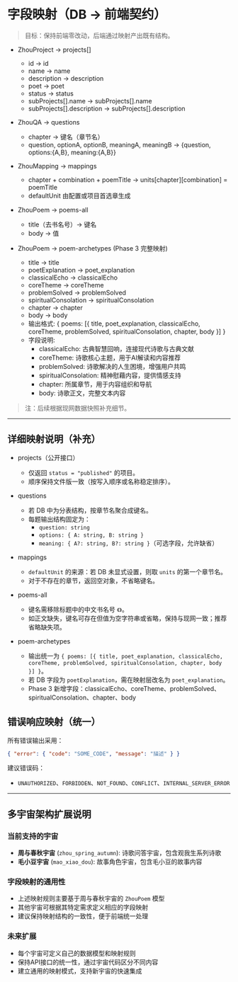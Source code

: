 # 字段映射（DB → 前端契约）

> 目标：保持前端零改动，后端通过映射产出既有结构。

- ZhouProject → projects[]
  - id → id
  - name → name
  - description → description
  - poet → poet
  - status → status
  - subProjects[].name → subProjects[].name
  - subProjects[].description → subProjects[].description

- ZhouQA → questions
  - chapter → 键名（章节名）
  - question, optionA, optionB, meaningA, meaningB → {question, options:{A,B}, meaning:{A,B}}

- ZhouMapping → mappings
  - chapter + combination + poemTitle → units[chapter][combination] = poemTitle
  - defaultUnit 由配置或项目首选章生成

- ZhouPoem → poems-all
  - title（去书名号）→ 键名
  - body → 值

- ZhouPoem → poem-archetypes (Phase 3 完整映射)
  - title → title
  - poetExplanation → poet_explanation
  - classicalEcho → classicalEcho
  - coreTheme → coreTheme
  - problemSolved → problemSolved
  - spiritualConsolation → spiritualConsolation
  - chapter → chapter
  - body → body
  - 输出格式: { poems: [{ title, poet_explanation, classicalEcho, coreTheme, problemSolved, spiritualConsolation, chapter, body }] }
  - 字段说明:
    - classicalEcho: 古典智慧回响，连接现代诗歌与古典文献
    - coreTheme: 诗歌核心主题，用于AI解读和内容推荐
    - problemSolved: 诗歌解决的人生困境，增强用户共鸣
    - spiritualConsolation: 精神慰藉内容，提供情感支持
    - chapter: 所属章节，用于内容组织和导航
    - body: 诗歌正文，完整文本内容

> 注：后续根据现网数据快照补充细节。

---

## 详细映射说明（补充）

- projects（公开接口）
  - 仅返回 `status = "published"` 的项目。
  - 顺序保持文件版一致（按写入顺序或名称稳定排序）。

- questions
  - 若 DB 中为分表结构，按章节名聚合成键名。
  - 每题输出结构固定为：
    - `question: string`
    - `options: { A: string, B: string }`
    - `meaning: { A?: string, B?: string }`（可选字段，允许缺省）

- mappings
  - `defaultUnit` 的来源：若 DB 未显式设置，则取 `units` 的第一个章节名。
  - 对于不存在的章节，返回空对象，不省略键名。

- poems-all
  - 键名需移除标题中的中文书名号 `《》`。
  - 如正文缺失，键名可存在但值为空字符串或省略，保持与现网一致；推荐省略缺失项。

- poem-archetypes
  - 输出统一为 `{ poems: [{ title, poet_explanation, classicalEcho, coreTheme, problemSolved, spiritualConsolation, chapter, body }] }`。
  - 若 DB 字段为 `poetExplanation`，需在映射层改名为 `poet_explanation`。
  - Phase 3 新增字段：classicalEcho、coreTheme、problemSolved、spiritualConsolation、chapter、body

## 错误响应映射（统一）

所有错误输出采用：
```json
{ "error": { "code": "SOME_CODE", "message": "描述" } }
```

建议错误码：
- `UNAUTHORIZED`、`FORBIDDEN`、`NOT_FOUND`、`CONFLICT`、`INTERNAL_SERVER_ERROR`

---

## 多宇宙架构扩展说明

### 当前支持的宇宙
- **周与春秋宇宙** (`zhou_spring_autumn`): 诗歌问答宇宙，包含观我生系列诗歌
- **毛小豆宇宙** (`mao_xiao_dou`): 故事角色宇宙，包含毛小豆的故事内容

### 字段映射的通用性
- 上述映射规则主要基于周与春秋宇宙的 `ZhouPoem` 模型
- 其他宇宙可根据其特定需求定义相应的字段映射
- 建议保持映射结构的一致性，便于前端统一处理

### 未来扩展
- 每个宇宙可定义自己的数据模型和映射规则
- 保持API接口的统一性，通过宇宙代码区分不同内容
- 建立通用的映射模式，支持新宇宙的快速集成


